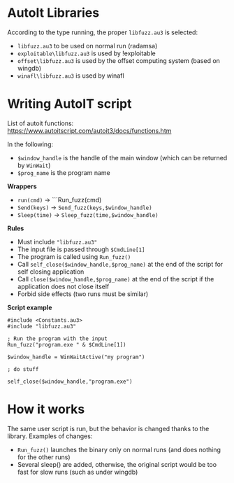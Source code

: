 AutoIt Libraries
===============

According to the type running, the proper ```libfuzz.au3``` is selected:

- ```libfuzz.au3``` to be used on normal run (radamsa)
- ```exploitable\libfuzz.au3``` is used by !exploitable
- ```offset\libfuzz.au3``` is used by the offset computing system (based on wingdb)
- ```winafl\libfuzz.au3``` is used by winafl

Writing AutoIT script
===================

List of autoit functions:
https://www.autoitscript.com/autoit3/docs/functions.htm

In the following:
- ```$window_handle``` is the handle of the main window (which can be returned by ```WinWait```)
- ```$prog_name``` is the program name

**Wrappers**
- ```run(cmd)``` ->  ```Run_fuzz(cmd)
- ```Send(keys)``` -> ```Send_fuzz(keys,$window_handle)```
- ```Sleep(time)``` -> ```Sleep_fuzz(time,$window_handle)```

**Rules**
- Must include ```"libfuzz.au3"```
- The input file is passed through ```$CmdLine[1]```
- The program is called using ```Run_fuzz()```
- Call ```self_close($window_handle,$prog_name)``` at the end of the script for self closing application
- Call ```close($window_handle,$prog_name)``` at the end of the script if the application does not close itself
- Forbid side effects (two runs must be similar)

**Script example** 

```
#include <Constants.au3>
#include "libfuzz.au3"

; Run the program with the input
Run_fuzz("program.exe " & $CmdLine[1])

$window_handle = WinWaitActive("my program")

; do stuff

self_close($window_handle,"program.exe")
```

How it works
============

The same user script is run, but the behavior is changed thanks to the library.
Examples of changes:
- ```Run_fuzz()``` launches the binary only on normal runs (and does nothing for the other runs)
- Several sleep() are added, otherwise, the original script would be too fast for slow runs (such as under wingdb)
